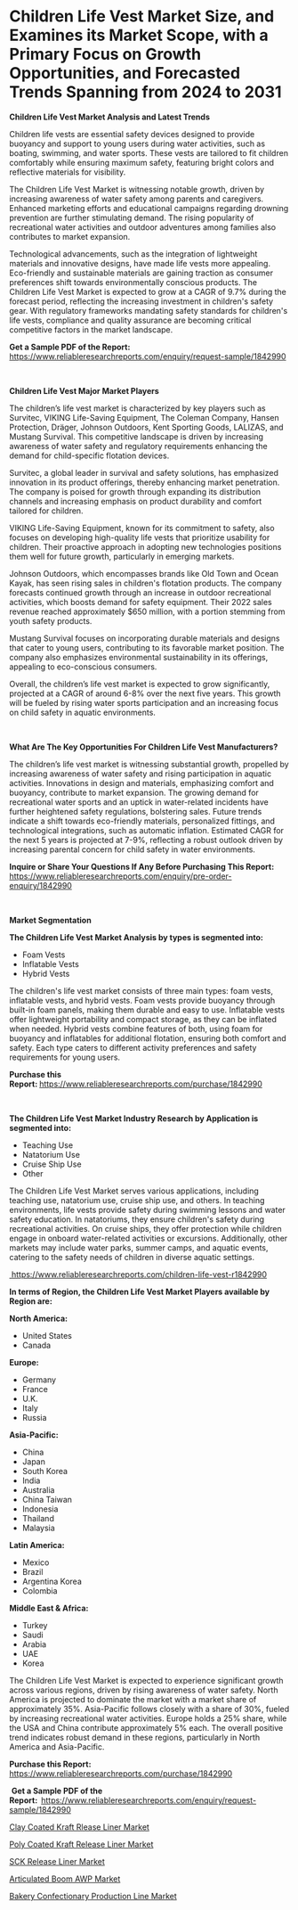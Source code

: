 <p><h1>Children Life Vest Market Size, and Examines its Market Scope, with a Primary Focus on Growth Opportunities, and Forecasted Trends Spanning from 2024 to 2031</h1></p><p><strong>Children Life Vest Market Analysis and Latest Trends</strong></p>
<p><p>Children life vests are essential safety devices designed to provide buoyancy and support to young users during water activities, such as boating, swimming, and water sports. These vests are tailored to fit children comfortably while ensuring maximum safety, featuring bright colors and reflective materials for visibility.</p><p>The Children Life Vest Market is witnessing notable growth, driven by increasing awareness of water safety among parents and caregivers. Enhanced marketing efforts and educational campaigns regarding drowning prevention are further stimulating demand. The rising popularity of recreational water activities and outdoor adventures among families also contributes to market expansion.</p><p>Technological advancements, such as the integration of lightweight materials and innovative designs, have made life vests more appealing. Eco-friendly and sustainable materials are gaining traction as consumer preferences shift towards environmentally conscious products. The Children Life Vest Market is expected to grow at a CAGR of 9.7% during the forecast period, reflecting the increasing investment in children's safety gear. With regulatory frameworks mandating safety standards for children's life vests, compliance and quality assurance are becoming critical competitive factors in the market landscape.</p></p>
<p><strong>Get a Sample PDF of the Report:&nbsp;</strong> <a href="https://www.reliableresearchreports.com/enquiry/request-sample/1842990?utm_campaign=102&utm_medium=2&utm_source=Github&utm_content=ia&utm_term=01012025&utm_id=children-life-vest">https://www.reliableresearchreports.com/enquiry/request-sample/1842990</a></p>
<p>&nbsp;</p>
<p><strong>Children Life Vest Major Market Players</strong></p>
<p><p>The children’s life vest market is characterized by key players such as Survitec, VIKING Life-Saving Equipment, The Coleman Company, Hansen Protection, Dräger, Johnson Outdoors, Kent Sporting Goods, LALIZAS, and Mustang Survival. This competitive landscape is driven by increasing awareness of water safety and regulatory requirements enhancing the demand for child-specific flotation devices.</p><p>Survitec, a global leader in survival and safety solutions, has emphasized innovation in its product offerings, thereby enhancing market penetration. The company is poised for growth through expanding its distribution channels and increasing emphasis on product durability and comfort tailored for children.</p><p>VIKING Life-Saving Equipment, known for its commitment to safety, also focuses on developing high-quality life vests that prioritize usability for children. Their proactive approach in adopting new technologies positions them well for future growth, particularly in emerging markets.</p><p>Johnson Outdoors, which encompasses brands like Old Town and Ocean Kayak, has seen rising sales in children's flotation products. The company forecasts continued growth through an increase in outdoor recreational activities, which boosts demand for safety equipment. Their 2022 sales revenue reached approximately $650 million, with a portion stemming from youth safety products.</p><p>Mustang Survival focuses on incorporating durable materials and designs that cater to young users, contributing to its favorable market position. The company also emphasizes environmental sustainability in its offerings, appealing to eco-conscious consumers.</p><p>Overall, the children’s life vest market is expected to grow significantly, projected at a CAGR of around 6-8% over the next five years. This growth will be fueled by rising water sports participation and an increasing focus on child safety in aquatic environments.</p></p>
<p>&nbsp;</p>
<p><strong>What Are The Key Opportunities For Children Life Vest Manufacturers?</strong></p>
<p><p>The children’s life vest market is witnessing substantial growth, propelled by increasing awareness of water safety and rising participation in aquatic activities. Innovations in design and materials, emphasizing comfort and buoyancy, contribute to market expansion. The growing demand for recreational water sports and an uptick in water-related incidents have further heightened safety regulations, bolstering sales. Future trends indicate a shift towards eco-friendly materials, personalized fittings, and technological integrations, such as automatic inflation. Estimated CAGR for the next 5 years is projected at 7-9%, reflecting a robust outlook driven by increasing parental concern for child safety in water environments.</p></p>
<p><strong>Inquire or Share Your Questions If Any Before Purchasing This Report:</strong> <a href="https://www.reliableresearchreports.com/enquiry/pre-order-enquiry/1842990?utm_campaign=102&utm_medium=2&utm_source=Github&utm_content=ia&utm_term=01012025&utm_id=children-life-vest">https://www.reliableresearchreports.com/enquiry/pre-order-enquiry/1842990</a></p>
<p>&nbsp;</p>
<p><strong>Market Segmentation</strong></p>
<p><strong>The Children Life Vest Market Analysis by types is segmented into:</strong></p>
<p><ul><li>Foam Vests</li><li>Inflatable Vests</li><li>Hybrid Vests</li></ul></p>
<p><p>The children's life vest market consists of three main types: foam vests, inflatable vests, and hybrid vests. Foam vests provide buoyancy through built-in foam panels, making them durable and easy to use. Inflatable vests offer lightweight portability and compact storage, as they can be inflated when needed. Hybrid vests combine features of both, using foam for buoyancy and inflatables for additional flotation, ensuring both comfort and safety. Each type caters to different activity preferences and safety requirements for young users.</p></p>
<p><strong>Purchase this Report:&nbsp;</strong><a href="https://www.reliableresearchreports.com/purchase/1842990?utm_campaign=102&utm_medium=2&utm_source=Github&utm_content=ia&utm_term=01012025&utm_id=children-life-vest">https://www.reliableresearchreports.com/purchase/1842990</a></p>
<p>&nbsp;</p>
<p><strong>The Children Life Vest Market Industry Research by Application is segmented into:</strong></p>
<p><ul><li>Teaching Use</li><li>Natatorium Use</li><li>Cruise Ship Use</li><li>Other</li></ul></p>
<p><p>The Children Life Vest Market serves various applications, including teaching use, natatorium use, cruise ship use, and others. In teaching environments, life vests provide safety during swimming lessons and water safety education. In natatoriums, they ensure children's safety during recreational activities. On cruise ships, they offer protection while children engage in onboard water-related activities or excursions. Additionally, other markets may include water parks, summer camps, and aquatic events, catering to the safety needs of children in diverse aquatic settings.</p></p>
<p><a href="https://www.reliableresearchreports.com/children-life-vest-r1842990?utm_campaign=102&utm_medium=2&utm_source=Github&utm_content=ia&utm_term=01012025&utm_id=children-life-vest">&nbsp;https://www.reliableresearchreports.com/children-life-vest-r1842990</a></p>
<p><strong>In terms of Region, the Children Life Vest Market Players available by Region are:</strong></p>
<p>
    <p> <strong> North America: </strong>
        <ul>
            <li>United States</li>
            <li>Canada</li>
        </ul>
        </p> 
    <p> <strong> Europe: </strong>
        <ul>
            <li>Germany</li>
            <li>France</li>
            <li>U.K.</li>
            <li>Italy</li>
            <li>Russia</li>
        </ul>
        </p> 
    <p> <strong> Asia-Pacific: </strong>
        <ul>
            <li>China</li>
            <li>Japan</li>
            <li>South Korea</li>
            <li>India</li>
            <li>Australia</li>
            <li>China Taiwan</li>
            <li>Indonesia</li>
            <li>Thailand</li>
            <li>Malaysia</li>
        </ul>
        </p> 
    <p> <strong> Latin America: </strong>
        <ul>
            <li>Mexico</li>
            <li>Brazil</li>
            <li>Argentina Korea</li>
            <li>Colombia</li>
        </ul>
        </p> 
    <p> <strong> Middle East & Africa: </strong>
        <ul>
            <li>Turkey</li>
            <li>Saudi</li>
            <li>Arabia</li>
            <li>UAE</li>
            <li>Korea</li>
        </ul>
    </p>
    </p>
<p><p>The Children Life Vest Market is expected to experience significant growth across various regions, driven by rising awareness of water safety. North America is projected to dominate the market with a market share of approximately 35%. Asia-Pacific follows closely with a share of 30%, fueled by increasing recreational water activities. Europe holds a 25% share, while the USA and China contribute approximately 5% each. The overall positive trend indicates robust demand in these regions, particularly in North America and Asia-Pacific.</p></p>
<p><strong>Purchase this Report: </strong><a href="https://www.reliableresearchreports.com/purchase/1842990?utm_campaign=102&utm_medium=2&utm_source=Github&utm_content=ia&utm_term=01012025&utm_id=children-life-vest">https://www.reliableresearchreports.com/purchase/1842990</a></p>
<p>&nbsp;<strong>Get a Sample PDF of the Report:&nbsp;&nbsp;</strong><a href="https://www.reliableresearchreports.com/enquiry/request-sample/1842990?utm_campaign=102&utm_medium=2&utm_source=Github&utm_content=ia&utm_term=01012025&utm_id=children-life-vest">https://www.reliableresearchreports.com/enquiry/request-sample/1842990</a></p>
<p><strong></strong></p>
<p><p><a href="https://github.com/mayabungard8092/Market-Research-Report-List-1/blob/main/clay-coated-kraft-rlease-liner-market.md?utm_campaign=102&utm_medium=2&utm_source=Github&utm_content=ia&utm_term=01012025&utm_id=children-life-vest">Clay Coated Kraft Rlease Liner Market</a></p><p><a href="https://github.com/tamiaknaub6/Market-Research-Report-List-1/blob/main/poly-coated-kraft-release-liner-market.md?utm_campaign=102&utm_medium=2&utm_source=Github&utm_content=ia&utm_term=01012025&utm_id=children-life-vest">Poly Coated Kraft Release Liner Market</a></p><p><a href="https://github.com/kathiestrine5ty/Market-Research-Report-List-1/blob/main/sck-release-liner-market.md?utm_campaign=102&utm_medium=2&utm_source=Github&utm_content=ia&utm_term=01012025&utm_id=children-life-vest">SCK Release Liner Market</a></p><p><a href="https://github.com/FosterFahey91/Market-Research-Report-List-1/blob/main/articulated-boom-awp-market.md?utm_campaign=102&utm_medium=2&utm_source=Github&utm_content=ia&utm_term=01012025&utm_id=children-life-vest">Articulated Boom AWP Market</a></p><p><a href="https://github.com/NarcisoFerry/Market-Research-Report-List-1/blob/main/bakery-confectionary-production-line-market.md?utm_campaign=102&utm_medium=2&utm_source=Github&utm_content=ia&utm_term=01012025&utm_id=children-life-vest">Bakery Confectionary Production Line Market</a></p></p>